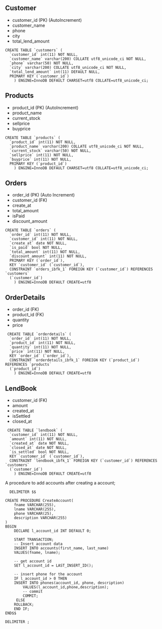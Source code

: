 ## Customer
  - customer_id (PK) (AutoIncrement)
  - customer_name
  - phone
  - city
  - total_lend_amount
   
```
CREATE TABLE `customers` (
  `customer_id` int(11) NOT NULL,
  `customer_name` varchar(200) COLLATE utf8_unicode_ci NOT NULL,
  `phone` varchar(50) NOT NULL,
  `city` varchar(200) COLLATE utf8_unicode_ci NOT NULL,
  `total_lend_amount` int(11) DEFAULT NULL,
  PRIMARY KEY (`customer_id`)
    ) ENGINE=InnoDB DEFAULT CHARSET=utf8 COLLATE=utf8_unicode_ci;
```

## Products
  - product_id (PK) (AutoIncrement)
  - product_name
  - current_stock
  - sellprice 
  - buyprice

```
CREATE TABLE `products` (
  `product_id` int(11) NOT NULL,
  `product_name` varchar(200) COLLATE utf8_unicode_ci NOT NULL,
  `current_stock` varchar(50) NOT NULL,
  `sellprice` int(11) NOT NULL,
  `buyprice` int(11) NOT NULL,
  PRIMARY KEY (`product_id`)
    ) ENGINE=InnoDB DEFAULT CHARSET=utf8 COLLATE=utf8_unicode_ci; 
```
  

  
## Orders
  - order_id (PK) (Auto Increment)
  - customer_id (FK)
  - create_at 
  - total_amount
  - isPaid
  - discount_amount

```
CREATE TABLE `orders` (
  `order_id` int(11) NOT NULL,
  `customer_id` int(11) NOT NULL,
  `create_at` date NOT NULL,
  `is_paid` bool NOT NULL,
  `total_amount` int(11) NOT NULL,
  `discount_amount` int(11) NOT NULL,
  PRIMARY KEY (`order_id`),
  KEY `customer_id` (`customer_id`),
  CONSTRAINT `orders_ibfk_1` FOREIGN KEY (`customer_id`) REFERENCES `customers`
  (`customer_id`)
    ) ENGINE=InnoDB DEFAULT CREATE=utf8
```
## OrderDetails
  - order_id (FK)
  - product_id (FK)
  - quantity
  - price

```
 CREATE TABLE `orderdetails` (
  `order_id` int(11) NOT NULL,
  `product_id` int(11) NOT NULL,
  `quantity` int(11) NOT NULL,
  `price` int(11) NOT NULL,
  KEY `order_id` (`order_id`),
  CONSTRAINT `orderdetails_ibfk_1` FOREIGN KEY (`product_id`) REFERENCES `products`
  (`product_id`)
    ) ENGINE=InnoDB DEFAULT CREATE=utf8 
```
## LendBook
  - customer_id (FK)
  - amount
  - created_at
  - isSettled
  - closed_at

```
 CREATE TABLE `lendbook` (
  `customer_id` int(11) NOT NULL,
  `amount` int(11) NOT NULL,
  `created_at` date NOT NULL,
  `closed_at` date NOT NULL,
  `is_settled` bool NOT NULL,
  KEY `customer_id` (`customer_id`),
  CONSTRAINT `lendbook_ibfk_1` FOREIGN KEY (`customer_id`) REFERENCES `customers`
  (`customer_id`)
    ) ENGINE=InnoDB DEFAULT CREATE=utf8 
```


A procedure to add accounts after creating a account;

```
  DELIMITER $$

CREATE PROCEDURE CreateAccount(
    fname VARCHAR(255), 
    lname VARCHAR(255),
    phone VARCHAR(25),
    description VARCHAR(255)
)
BEGIN
    DECLARE l_account_id INT DEFAULT 0;
    
    START TRANSACTION;
    -- Insert account data
    INSERT INTO accounts(first_name, last_name)
    VALUES(fname, lname);
    
    -- get account id
    SET l_account_id = LAST_INSERT_ID();
    
    -- insert phone for the account
    IF l_account_id > 0 THEN
	INSERT INTO phones(account_id, phone, description)
        VALUES(l_account_id,phone,description);
        -- commit
        COMMIT;
     ELSE
	ROLLBACK;
    END IF;
END$$

DELIMITER ;
```


